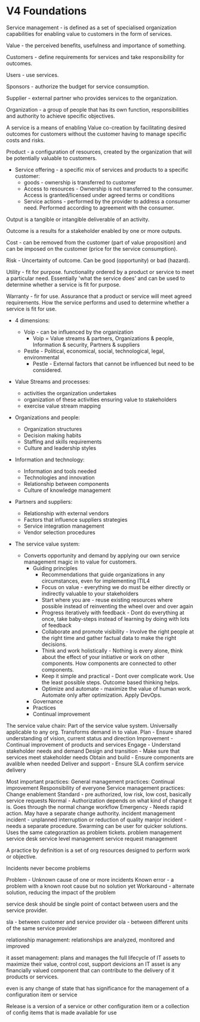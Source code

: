 # V4 Foundations


Service management - is defined as a set of specialised organization capabilities for enabling value to customers in the form of services.

Value - the perceived benefits, usefulness and importance of something.

Customers - define requirements for services and take responsibility for outcomes.

Users - use services.

Sponsors - authorize the budget for service consumption.

Supplier - external partner who provides services to the organization.

Organization - a group of people that has its own function, responsibilities and authority to achieve specific objectives.


A service is a means of enabling Value co-creation by facilitating desired outcomes for customers without the customer having to manage specific costs and risks.

Product - a configuration of resources, created by the organization that will be potentially valuable to customers.

- Service offering - a specific mix of services and products to a specific customer:
  - goods - ownership is transferred to customer
  - Access to resources - Ownership is not transferred to the consumer.  Access is granted/licensed under agreed terms or conditions
  - Service actions - performed by the provider to address a consumer need.  Performed according to agreement with the consumer.
	
Output is a tangible or intangible deliverable of an activity.

Outcome is a results for a stakeholder enabled by one or more outputs.

Cost - can be removed from the customer (part of value proposition) and can be imposed on the customer (price for the service consumption).

Risk - Uncertainty of outcome.  Can be good (opportunity) or bad (hazard).

Utility - fit for purpose.  functionality ordered by a product or service to meet a particular need.  Essentially 'what the service does' and can be used to determine whether a service is fit for purpose.

Warranty - fir for use. Assurance that a product or service will meet agreed requirements.  How the service performs and used to determine whether a service is fit for use.


- 4 dimensions:
  - Voip - can be influenced by the organization
	- Voip = Value streams & partners, Organizations & people, Information & security, Partners & suppliers
  - Pestle - Political, economical, social, technological, legal, environmental
	- Pestle - External factors that cannot be influenced but need to be considered.

- Value Streams and processes:
  - activities the organization undertakes
  - organization of these activities ensuring value to stakeholders
  - exercise value stream mapping
- Organizations and people:
  - Organization structures
  - Decision making habits
  - Staffing and skills requirements
  - Culture and leadership styles
- Information and technology:
  - Information and tools needed
  - Technologies and innovation
  - Relationship between components
  - Culture of knowledge management
- Partners and suppliers:
  - Relationship with external vendors
  - Factors that influence suppliers strategies
  - Service integration management
  - Vendor selection procedures
	
- The service value system:
  - Converts opportunity and demand by applying our own service management magic in to value for customers.
	- Guiding principles
      - Recommendations that guide organizations in any circumstances, even for implementing ITIL4
      - Focus on value - everything we do must be either directly or indirectly valuable to your stakeholders
      - Start where you are - reuse existing resources where possible instead of reinventing the wheel over and over again
      - Progress iteratively with feedback - Dont do everything at once, take baby-steps instead of learning by doing with lots of feedback
      - Collaborate and promote visibility - Involve the right people at the right time and gather factual data to make the right decisions.
      - Think and work holistically - Nothing is every alone, think about the effect of your initiative or work on other components.  How components are connected to other components.
      - Keep it simple and practical - Dont over complicate work.  Use the least possible steps.  Outcome based thinking helps.
      - Optimize and automate - maximize the value of human work.  Automate only after optimization. Apply DevOps.
	- Governance
	- Practices
	- Continual improvement
	
The service value chain:
Part of the service value system.
Universally applicable to any org.
Transforms demand in to value.
	Plan - Ensure shared understanding of vision, current status and direction
	Improvement - Continual improvement of products and services
	Engage - Understand stakeholder needs and demand
	Design and transition - Make sure that services meet stakeholder needs
	Obtain and build - Ensure components are avalible when needed
	Deliver and support - Ensure SLA confirm service delivery
	
Most important practices:
	General management practices:
		Continual improvement
			Responsibility of everyone
	Service management practices:
		Change enablement
			Standard - pre authorized, low risk, low cost, basically service requests
			Normal - Authorization depends on what kind of change it is.  Goes through the normal change workflow
			Emergency - Needs rapid action.  May have a separate change authority.
		incident management
			incident - unplanned interruption or reduction of quality
			manjor incident - needs a separate procedure.  Swarming can be user for quicker solutions.
			Uses the same categoraztion as problem tickets.
		problem management
		service desk
		service level management
		service request management

A practice by definition is a set of org resources designed to perform work or objective.

Incidents never become problems

Problem - Unknown cause of one or more incidents
Known error - a problem with a known root cause but no solution yet
Workaround - alternate solution, reducing the impact of the problem

service desk should be single point of contact between users and the service provider.

sla - between customer and service provider
ola - between different units of the same service provider

relationship management:
	relationships are analyzed, monitored and improved
	
it asset management:
	plans and manages the full lifecycle of IT assets to maximize their value, control cost, support devicions
	an IT asset is any financially valued component that can contribute to the delivery of it products or services.
	
even is any change of state that has significance for the management of a configuration item or service

Release is a version of a service or other configuration item or a collection of config items that is made available for use
